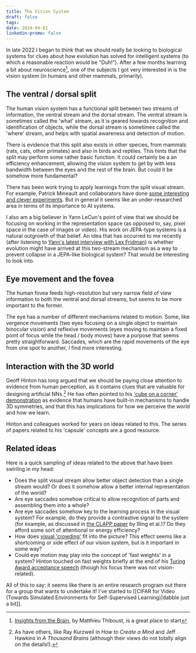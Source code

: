 ```yaml
---
title: The Vision System
draft: false
tags: 
date: 2024-04-01
linkedin-promo: false
---
```

In late 2022 I began to think that we should really be looking to biological systems for clues about how evolution has solved for intelligent systems (to which a reasonable reaction would be "Duh!"). After a few months learning a bit about neuroscience[^1], one of the subjects I got very interested in is the vision system (in humans and other mammals, primarily).

## The ventral / dorsal split

The human vision system has a functional split between two streams of information, the ventral stream and the dorsal stream. The ventral stream is sometimes called the 'what' stream, as it is geared towards recognition and identification of objects, while the dorsal stream is sometimes called the 'where' stream, and helps with spatial awareness and detection of motion.

There is evidence that this split also exists in other species, from mammals (rats, cats, other primates) and also in birds and reptiles. This hints that the split may perform some rather basic function. It could certainly be a an efficiency enhancement, allowing the vision system to get by with less bandwidth between the eyes and the rest of the brain. But could it be somehow more fundamental?

There has been work trying to apply learnings from the split visual stream. For example, Patrick Mineault and collaborators have done [some interesting](https://your-head-is-there-to-move-you-around.netlify.app/) [and clever experiments](https://ventral-dorsal-model.netlify.app/). But in general it seems like an under-researched area in terms of its importance to AI systems.

I also am a big believer in Yann LeCun's point of view that we should be focusing on working in the representation space (as opposed to, say, pixel space in the case of images or video). His work on JEPA-type systems is a natural outgrowth of that belief. An idea that has occurred to me recently (after listening to [Yann's latest interview with Lex Fridman](https://www.youtube.com/watch?v=5t1vTLU7s40)) is whether evolution might have arrived at this two-stream mechanism as a way to prevent collapse in a JEPA-like biological system? That would be interesting to look into.

## Eye movement and the fovea

The human fovea feeds high-resolution but very narrow field of view information to both the ventral and dorsal streams, but seems to be more important to the former.

The eye has a number of different mechanisms related to motion. Some, like vergence movements (two eyes focusing on a single object to maintain binocular vision) and reflexive movements (eyes moving to maintain a fixed point of focus while the head / body moves) have a purpose that seems pretty straightforward. Saccades, which are the rapid movements of the eye from one spot to another, I find more interesting.

## Interaction with the 3D world

Geoff Hinton has long argued that we should be paying close attention to evidence from human perception, as it contains clues that are valuable for designing artificial NNs.[^2] He has often pointed to his ['cube on a corner' demonstration](https://www.cs.toronto.edu/~hinton/absps/cube.pdf) as evidence that humans have built-in mechanisms to handle 3D symmetries, and that this has implications for how we perceive the world and how we learn.

Hinton and colleagues worked for years on ideas related to this. The series of papers related to his 'capsule' concepts are a good resource.

## Related ideas

Here is a quick sampling of ideas related to the above that have been swirling in my head:
- Does the split visual stream allow better object detection than a single stream would? Or does it somehow allow a better internal representation of the world?
- Are eye saccades somehow critical to allow recognition of parts and assembling them into a whole?
- Are eye saccades somehow key to the learning process in the visual system? For example, do they provide a contrastive signal to the system (for example, as discussed in [the CLAPP paper](https://arxiv.org/abs/2010.08262) by Illing et al.)? Do they afford some sort of attentional or energy efficiency?
- How does [visual 'crowding'](https://www.ncbi.nlm.nih.gov/pmc/articles/PMC2772078/) fit into the picture? This effect seems like a shortcoming or side effect of our vision system, but is it important in some way?
- Could eye motion may play into the concept of 'fast weights' in a system? Hinton touched on fast weights briefly at the end of his [Turing Award acceptance speech](https://www.youtube.com/live/VsnQf7exv5I?si=qziCSCKyerZ3JNNW&t=2375) (though his focus there was not vision-related).

All of this to say: it seems like there is an entire research program out there for a group that wants to undertake it! I've started to [[CIFAR for Video (Towards Simulated Environments for Self-Supervised Learning)|dabble just a bit]].


[^1]: [Insights from the Brain](https://www.insightsfromthebrain.com/), by Matthieu Thiboust, is a great place to start
[^2]: As have others, like Ray Kurzweil in *How to Create a Mind* and Jeff Hawkins in *A Thousand Brains* (although their views do not totally align on the details!).